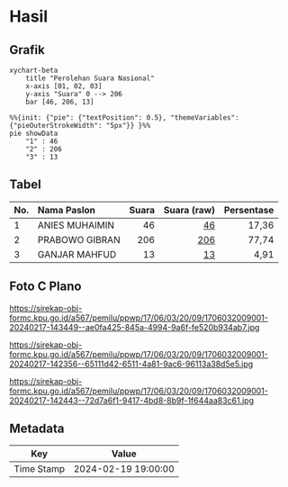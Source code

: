 # Hasil

## Grafik

```mermaid
xychart-beta
    title "Perolehan Suara Nasional"
    x-axis [01, 02, 03]
    y-axis "Suara" 0 --> 206
    bar [46, 206, 13]
```

```mermaid
%%{init: {"pie": {"textPosition": 0.5}, "themeVariables": {"pieOuterStrokeWidth": "5px"}} }%%
pie showData
    "1" : 46
    "2" : 206
    "3" : 13
```

## Tabel

| No. | Nama Paslon    | Suara | Suara (raw) | Persentase |
|:--- |:-------------- | -----:| -----------:| ----------:|
| 1   | ANIES MUHAIMIN | 46    | [46][p-1]   | 17,36      |
| 2   | PRABOWO GIBRAN | 206   | [206][p-2]  | 77,74      |
| 3   | GANJAR MAHFUD  | 13    | [13][p-3]   | 4,91       |


[p-1]: https://github.com/gigit-pemilu/pemilu-2024/blob/main/pilpres/hitung-suara/sub/17-bengkulu/sub/06-muko-muko/sub/03-teras-terunjam/sub/2009-pondok-kopi/sub/001-tps/sub/paslon-1.txt
[p-2]: https://github.com/gigit-pemilu/pemilu-2024/blob/main/pilpres/hitung-suara/sub/17-bengkulu/sub/06-muko-muko/sub/03-teras-terunjam/sub/2009-pondok-kopi/sub/001-tps/sub/paslon-2.txt
[p-3]: https://github.com/gigit-pemilu/pemilu-2024/blob/main/pilpres/hitung-suara/sub/17-bengkulu/sub/06-muko-muko/sub/03-teras-terunjam/sub/2009-pondok-kopi/sub/001-tps/sub/paslon-3.txt

## Foto C Plano

https://sirekap-obj-formc.kpu.go.id/a567/pemilu/ppwp/17/06/03/20/09/1706032009001-20240217-143449--ae0fa425-845a-4994-9a6f-fe520b934ab7.jpg

https://sirekap-obj-formc.kpu.go.id/a567/pemilu/ppwp/17/06/03/20/09/1706032009001-20240217-142356--65111d42-6511-4a81-9ac6-96113a38d5e5.jpg

https://sirekap-obj-formc.kpu.go.id/a567/pemilu/ppwp/17/06/03/20/09/1706032009001-20240217-142443--72d7a6f1-9417-4bd8-8b9f-1f644aa83c61.jpg


## Metadata

| Key        | Value               |
| ---------- | ------------------- |
| Time Stamp | 2024-02-19 19:00:00 |



